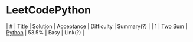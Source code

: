 # LeetCodePython
| # | Title | Solution | Acceptance | Difficulty | Summary(?) |
| 1 | [Two Sum](https://leetcode.com/problems/two-sum/) | [Python](/src/1_two_sum/two_sum.py) | 53.5% | Easy | Link(?) |
